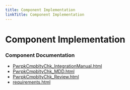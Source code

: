 ```yaml
---
title: Component Implementation
linkTitle: Component Implementation
---
```


# Component Implementation
### Component Documentation

- [PwrpkCmpbltyChk_IntegrationManual.html](doc/PwrpkCmpbltyChk_IntegrationManual.html)
- [PwrpkCmpbltyChk_MDD.html](doc/PwrpkCmpbltyChk_MDD.html)
- [PwrpkCmpbltyChk_Review.html](doc/PwrpkCmpbltyChk_Review.html)
- [requirements.html](doc/requirements.html)

